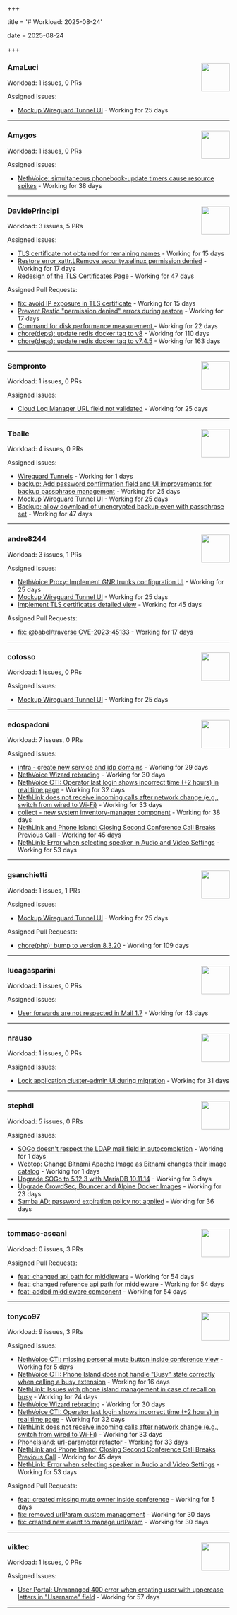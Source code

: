 +++

title = '# Workload: 2025-08-24'

date = 2025-08-24

+++

### AmaLuci <img src='https://avatars.githubusercontent.com/u/166636295?v=4&s=64' width='64' height='64' style='float:right;' /> ###
Workload: 1 issues, 0 PRs


Assigned Issues:
- [Mockup Wireguard Tunnel UI](https://github.com/NethServer/nethsecurity/issues/1321) - Working for 25 days
---

### Amygos <img src='https://avatars.githubusercontent.com/u/510232?v=4&s=64' width='64' height='64' style='float:right;' /> ###
Workload: 1 issues, 0 PRs


Assigned Issues:
- [NethVoice: simultaneous phonebook-update timers cause resource spikes](https://github.com/NethServer/dev/issues/7555) - Working for 38 days
---

### DavidePrincipi <img src='https://avatars.githubusercontent.com/u/2920838?v=4&s=64' width='64' height='64' style='float:right;' /> ###
Workload: 3 issues, 5 PRs


Assigned Issues:
- [TLS certificate not obtained for remaining names](https://github.com/NethServer/dev/issues/7601) - Working for 15 days
- [Restore error xattr.LRemove security.selinux permission denied](https://github.com/NethServer/dev/issues/7598) - Working for 17 days
- [Redesign of the TLS Certificates Page](https://github.com/NethServer/dev/issues/7544) - Working for 47 days

Assigned Pull Requests:
- [fix: avoid IP exposure in TLS certificate](https://github.com/NethServer/ns8-traefik/pull/104) - Working for 15 days
- [Prevent Restic "permission denied" errors during restore](https://github.com/NethServer/ns8-core/pull/920) - Working for 17 days
- [Command for disk performance measurement ](https://github.com/NethServer/ns8-core/pull/915) - Working for 22 days
- [chore(deps): update redis docker tag to v8](https://github.com/NethServer/ns8-core/pull/874) - Working for 110 days
- [chore(deps): update redis docker tag to v7.4.5](https://github.com/NethServer/ns8-core/pull/830) - Working for 163 days
---

### Sempronto <img src='https://avatars.githubusercontent.com/u/65713093?v=4&s=64' width='64' height='64' style='float:right;' /> ###
Workload: 1 issues, 0 PRs


Assigned Issues:
- [Cloud Log Manager URL field not validated](https://github.com/NethServer/dev/issues/7577) - Working for 25 days
---

### Tbaile <img src='https://avatars.githubusercontent.com/u/8052641?v=4&s=64' width='64' height='64' style='float:right;' /> ###
Workload: 4 issues, 0 PRs


Assigned Issues:
- [Wireguard Tunnels](https://github.com/NethServer/nethsecurity/issues/1352) - Working for 1 days
- [backup: Add password confirmation field and UI improvements for backup passphrase management](https://github.com/NethServer/nethsecurity/issues/1323) - Working for 25 days
- [Mockup Wireguard Tunnel UI](https://github.com/NethServer/nethsecurity/issues/1321) - Working for 25 days
- [Backup: allow download of unencrypted backup even with passphrase set](https://github.com/NethServer/nethsecurity/issues/1297) - Working for 47 days
---

### andre8244 <img src='https://avatars.githubusercontent.com/u/4612169?v=4&s=64' width='64' height='64' style='float:right;' /> ###
Workload: 3 issues, 1 PRs


Assigned Issues:
- [NethVoice Proxy: Implement GNR trunks configuration UI](https://github.com/NethServer/dev/issues/7578) - Working for 25 days
- [Mockup Wireguard Tunnel UI](https://github.com/NethServer/nethsecurity/issues/1321) - Working for 25 days
- [Implement TLS certificates detailed view](https://github.com/NethServer/dev/issues/7548) - Working for 45 days

Assigned Pull Requests:
- [fix: @babel/traverse CVE-2023-45133](https://github.com/NethServer/ns8-mail/pull/200) - Working for 17 days
---

### cotosso <img src='https://avatars.githubusercontent.com/u/7226896?v=4&s=64' width='64' height='64' style='float:right;' /> ###
Workload: 1 issues, 0 PRs


Assigned Issues:
- [Mockup Wireguard Tunnel UI](https://github.com/NethServer/nethsecurity/issues/1321) - Working for 25 days
---

### edospadoni <img src='https://avatars.githubusercontent.com/u/6152486?v=4&s=64' width='64' height='64' style='float:right;' /> ###
Workload: 7 issues, 0 PRs


Assigned Issues:
- [infra - create new service and idp domains](https://github.com/NethServer/my/issues/9) - Working for 29 days
- [NethVoice Wizard rebrading](https://github.com/NethServer/dev/issues/7571) - Working for 30 days
- [NethVoice CTI: Operator last login shows incorrect time (+2 hours) in real time page](https://github.com/NethServer/dev/issues/7565) - Working for 32 days
- [NethLink does not receive incoming calls after network change (e.g., switch from wired to Wi-Fi)](https://github.com/NethServer/dev/issues/7561) - Working for 33 days
- [collect - new system inventory-manager component](https://github.com/NethServer/my/issues/7) - Working for 38 days
- [NethLink and Phone Island: Closing Second Conference Call Breaks Previous Call](https://github.com/NethServer/dev/issues/7550) - Working for 45 days
- [NethLink: Error when selecting speaker in Audio and Video Settings](https://github.com/NethServer/dev/issues/7538) - Working for 53 days
---

### gsanchietti <img src='https://avatars.githubusercontent.com/u/804596?v=4&s=64' width='64' height='64' style='float:right;' /> ###
Workload: 1 issues, 1 PRs


Assigned Issues:
- [Mockup Wireguard Tunnel UI](https://github.com/NethServer/nethsecurity/issues/1321) - Working for 25 days

Assigned Pull Requests:
- [chore(php): bump to version 8.3.20](https://github.com/NethServer/ns8-webtop/pull/120) - Working for 109 days
---

### lucagasparini <img src='https://avatars.githubusercontent.com/u/11161326?v=4&s=64' width='64' height='64' style='float:right;' /> ###
Workload: 1 issues, 0 PRs


Assigned Issues:
- [User forwards are not respected in Mail 1.7](https://github.com/NethServer/dev/issues/7553) - Working for 43 days
---

### nrauso <img src='https://avatars.githubusercontent.com/u/16102909?v=4&s=64' width='64' height='64' style='float:right;' /> ###
Workload: 1 issues, 0 PRs


Assigned Issues:
- [Lock application cluster-admin UI during migration](https://github.com/NethServer/dev/issues/7567) - Working for 31 days
---

### stephdl <img src='https://avatars.githubusercontent.com/u/3164851?v=4&s=64' width='64' height='64' style='float:right;' /> ###
Workload: 5 issues, 0 PRs


Assigned Issues:
- [SOGo doesn't respect the LDAP mail field in autocompletion](https://github.com/NethServer/dev/issues/7607) - Working for 1 days
- [Webtop: Change Bitnami Apache Image as Bitnami changes their image catalog](https://github.com/NethServer/dev/issues/7605) - Working for 1 days
- [Upgrade SOGo to 5.12.3 with MariaDB 10.11.14](https://github.com/NethServer/dev/issues/7604) - Working for 3 days
- [Upgrade CrowdSec, Bouncer and Alpine Docker Images](https://github.com/NethServer/dev/issues/7582) - Working for 23 days
- [Samba AD: password expiration policy not applied](https://github.com/NethServer/dev/issues/7558) - Working for 36 days
---

### tommaso-ascani <img src='https://avatars.githubusercontent.com/u/31596042?v=4&s=64' width='64' height='64' style='float:right;' /> ###
Workload: 0 issues, 3 PRs


Assigned Pull Requests:
- [feat: changed api path for middleware](https://github.com/nethesis/nethvoice-cti/pull/317) - Working for 54 days
- [feat: changed reference api path for middleware](https://github.com/nethesis/phone-island/pull/103) - Working for 54 days
- [feat: added middleware component](https://github.com/nethesis/ns8-nethvoice/pull/493) - Working for 54 days
---

### tonyco97 <img src='https://avatars.githubusercontent.com/u/36625268?v=4&s=64' width='64' height='64' style='float:right;' /> ###
Workload: 9 issues, 3 PRs


Assigned Issues:
- [NethVoice CTI: missing personal mute button inside conference view](https://github.com/NethServer/dev/issues/7603) - Working for 5 days
- [NethVoice CTI: Phone Island does not handle "Busy" state correctly when calling a busy extension](https://github.com/NethServer/dev/issues/7599) - Working for 16 days
- [NethLink: Issues with phone island management in case of recall on busy](https://github.com/NethServer/dev/issues/7579) - Working for 24 days
- [NethVoice Wizard rebrading](https://github.com/NethServer/dev/issues/7571) - Working for 30 days
- [NethVoice CTI: Operator last login shows incorrect time (+2 hours) in real time page](https://github.com/NethServer/dev/issues/7565) - Working for 32 days
- [NethLink does not receive incoming calls after network change (e.g., switch from wired to Wi-Fi)](https://github.com/NethServer/dev/issues/7561) - Working for 33 days
- [PhoneIsland: url-parameter refactor](https://github.com/NethServer/dev/issues/7559) - Working for 33 days
- [NethLink and Phone Island: Closing Second Conference Call Breaks Previous Call](https://github.com/NethServer/dev/issues/7550) - Working for 45 days
- [NethLink: Error when selecting speaker in Audio and Video Settings](https://github.com/NethServer/dev/issues/7538) - Working for 53 days

Assigned Pull Requests:
- [feat: created missing mute owner inside conference](https://github.com/nethesis/phone-island/pull/108) - Working for 5 days
- [fix: removed urlParam custom management](https://github.com/nethesis/nethvoice-cti/pull/327) - Working for 30 days
- [fix: created new event to manage urlParam](https://github.com/NethServer/nethlink/pull/69) - Working for 30 days
---

### viktec <img src='https://avatars.githubusercontent.com/u/48328088?v=4&s=64' width='64' height='64' style='float:right;' /> ###
Workload: 1 issues, 0 PRs


Assigned Issues:
- [User Portal: Unmanaged 400 error when creating user with uppercase letters in "Username" field](https://github.com/NethServer/dev/issues/7532) - Working for 57 days
---

